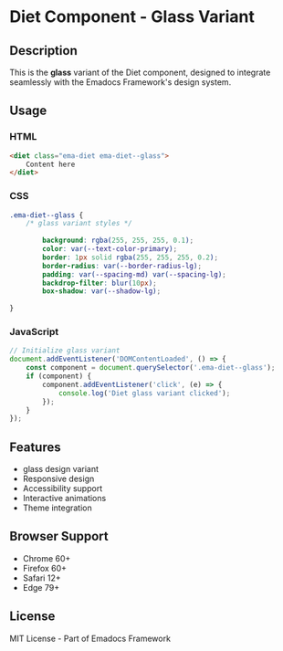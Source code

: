 # Diet Component - Glass Variant

## Description
This is the **glass** variant of the Diet component, designed to integrate seamlessly with the Emadocs Framework's design system.

## Usage

### HTML
```html
<diet class="ema-diet ema-diet--glass">
    Content here
</diet>
```

### CSS
```css
.ema-diet--glass {
    /* glass variant styles */
    
        background: rgba(255, 255, 255, 0.1);
        color: var(--text-color-primary);
        border: 1px solid rgba(255, 255, 255, 0.2);
        border-radius: var(--border-radius-lg);
        padding: var(--spacing-md) var(--spacing-lg);
        backdrop-filter: blur(10px);
        box-shadow: var(--shadow-lg);
    
}
```

### JavaScript
```javascript
// Initialize glass variant
document.addEventListener('DOMContentLoaded', () => {
    const component = document.querySelector('.ema-diet--glass');
    if (component) {
        component.addEventListener('click', (e) => {
            console.log('Diet glass variant clicked');
        });
    }
});
```

## Features
- glass design variant
- Responsive design
- Accessibility support
- Interactive animations
- Theme integration

## Browser Support
- Chrome 60+
- Firefox 60+
- Safari 12+
- Edge 79+

## License
MIT License - Part of Emadocs Framework
